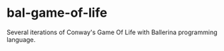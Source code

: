# bal-game-of-life
Several iterations of Conway's Game Of Life with Ballerina programming language.
